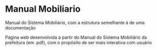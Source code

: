 # Manual Mobiliario
Manual do Sistema Mobiliário, com a estrutura semelhante à de uma documentação

Página web desenvolvida a partir do Manual do Sistema Mobiliário da prefeitura (em .pdf), com o propósito de ser mais interativa com usuário
